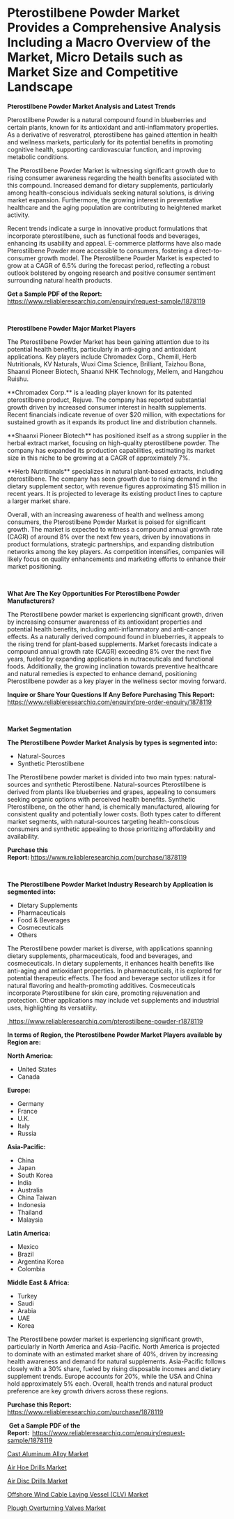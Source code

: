 <p><h1>Pterostilbene Powder Market Provides a Comprehensive Analysis Including a Macro Overview of the Market, Micro Details such as Market Size and Competitive Landscape</h1></p><p><strong>Pterostilbene Powder Market Analysis and Latest Trends</strong></p>
<p><p>Pterostilbene Powder is a natural compound found in blueberries and certain plants, known for its antioxidant and anti-inflammatory properties. As a derivative of resveratrol, pterostilbene has gained attention in health and wellness markets, particularly for its potential benefits in promoting cognitive health, supporting cardiovascular function, and improving metabolic conditions.</p><p>The Pterostilbene Powder Market is witnessing significant growth due to rising consumer awareness regarding the health benefits associated with this compound. Increased demand for dietary supplements, particularly among health-conscious individuals seeking natural solutions, is driving market expansion. Furthermore, the growing interest in preventative healthcare and the aging population are contributing to heightened market activity.</p><p>Recent trends indicate a surge in innovative product formulations that incorporate pterostilbene, such as functional foods and beverages, enhancing its usability and appeal. E-commerce platforms have also made Pterostilbene Powder more accessible to consumers, fostering a direct-to-consumer growth model. The Pterostilbene Powder Market is expected to grow at a CAGR of 6.5% during the forecast period, reflecting a robust outlook bolstered by ongoing research and positive consumer sentiment surrounding natural health products.</p></p>
<p><strong>Get a Sample PDF of the Report:&nbsp;</strong> <a href="https://www.reliableresearchiq.com/enquiry/request-sample/1878119?utm_campaign=3370&utm_medium=2&utm_source=Github&utm_content=ia&utm_term=02042025&utm_id=pterostilbene-powder">https://www.reliableresearchiq.com/enquiry/request-sample/1878119</a></p>
<p>&nbsp;</p>
<p><strong>Pterostilbene Powder Major Market Players</strong></p>
<p><p>The Pterostilbene Powder Market has been gaining attention due to its potential health benefits, particularly in anti-aging and antioxidant applications. Key players include Chromadex Corp., Chemill, Herb Nutritionals, KV Naturals, Wuxi Cima Science, Brilliant, Taizhou Bona, Shaanxi Pioneer Biotech, Shaanxi NHK Technology, Mellem, and Hangzhou Ruishu. </p><p>**Chromadex Corp.** is a leading player known for its patented pterostilbene product, Rejuve. The company has reported substantial growth driven by increased consumer interest in health supplements. Recent financials indicate revenue of over $20 million, with expectations for sustained growth as it expands its product line and distribution channels.</p><p>**Shaanxi Pioneer Biotech** has positioned itself as a strong supplier in the herbal extract market, focusing on high-quality pterostilbene powder. The company has expanded its production capabilities, estimating its market size in this niche to be growing at a CAGR of approximately 7%. </p><p>**Herb Nutritionals** specializes in natural plant-based extracts, including pterostilbene. The company has seen growth due to rising demand in the dietary supplement sector, with revenue figures approximating $15 million in recent years. It is projected to leverage its existing product lines to capture a larger market share.</p><p>Overall, with an increasing awareness of health and wellness among consumers, the Pterostilbene Powder Market is poised for significant growth. The market is expected to witness a compound annual growth rate (CAGR) of around 8% over the next few years, driven by innovations in product formulations, strategic partnerships, and expanding distribution networks among the key players. As competition intensifies, companies will likely focus on quality enhancements and marketing efforts to enhance their market positioning.</p></p>
<p>&nbsp;</p>
<p><strong>What Are The Key Opportunities For Pterostilbene Powder Manufacturers?</strong></p>
<p><p>The Pterostilbene powder market is experiencing significant growth, driven by increasing consumer awareness of its antioxidant properties and potential health benefits, including anti-inflammatory and anti-cancer effects. As a naturally derived compound found in blueberries, it appeals to the rising trend for plant-based supplements. Market forecasts indicate a compound annual growth rate (CAGR) exceeding 8% over the next five years, fueled by expanding applications in nutraceuticals and functional foods. Additionally, the growing inclination towards preventive healthcare and natural remedies is expected to enhance demand, positioning Pterostilbene powder as a key player in the wellness sector moving forward.</p></p>
<p><strong>Inquire or Share Your Questions If Any Before Purchasing This Report:</strong> <a href="https://www.reliableresearchiq.com/enquiry/pre-order-enquiry/1878119?utm_campaign=3370&utm_medium=2&utm_source=Github&utm_content=ia&utm_term=02042025&utm_id=pterostilbene-powder">https://www.reliableresearchiq.com/enquiry/pre-order-enquiry/1878119</a></p>
<p>&nbsp;</p>
<p><strong>Market Segmentation</strong></p>
<p><strong>The Pterostilbene Powder Market Analysis by types is segmented into:</strong></p>
<p><ul><li>Natural-Sources</li><li>Synthetic Pterostilbene</li></ul></p>
<p><p>The Pterostilbene powder market is divided into two main types: natural-sources and synthetic Pterostilbene. Natural-sources Pterostilbene is derived from plants like blueberries and grapes, appealing to consumers seeking organic options with perceived health benefits. Synthetic Pterostilbene, on the other hand, is chemically manufactured, allowing for consistent quality and potentially lower costs. Both types cater to different market segments, with natural-sources targeting health-conscious consumers and synthetic appealing to those prioritizing affordability and availability.</p></p>
<p><strong>Purchase this Report:&nbsp;</strong><a href="https://www.reliableresearchiq.com/purchase/1878119?utm_campaign=3370&utm_medium=2&utm_source=Github&utm_content=ia&utm_term=02042025&utm_id=pterostilbene-powder">https://www.reliableresearchiq.com/purchase/1878119</a></p>
<p>&nbsp;</p>
<p><strong>The Pterostilbene Powder Market Industry Research by Application is segmented into:</strong></p>
<p><ul><li>Dietary Supplements</li><li>Pharmaceuticals</li><li>Food & Beverages</li><li>Cosmeceuticals</li><li>Others</li></ul></p>
<p><p>The Pterostilbene powder market is diverse, with applications spanning dietary supplements, pharmaceuticals, food and beverages, and cosmeceuticals. In dietary supplements, it enhances health benefits like anti-aging and antioxidant properties. In pharmaceuticals, it is explored for potential therapeutic effects. The food and beverage sector utilizes it for natural flavoring and health-promoting additives. Cosmeceuticals incorporate Pterostilbene for skin care, promoting rejuvenation and protection. Other applications may include vet supplements and industrial uses, highlighting its versatility.</p></p>
<p><a href="https://www.reliableresearchiq.com/pterostilbene-powder-r1878119?utm_campaign=3370&utm_medium=2&utm_source=Github&utm_content=ia&utm_term=02042025&utm_id=pterostilbene-powder">&nbsp;https://www.reliableresearchiq.com/pterostilbene-powder-r1878119</a></p>
<p><strong>In terms of Region, the Pterostilbene Powder Market Players available by Region are:</strong></p>
<p>
    <p> <strong> North America: </strong>
        <ul>
            <li>United States</li>
            <li>Canada</li>
        </ul>
        </p> 
    <p> <strong> Europe: </strong>
        <ul>
            <li>Germany</li>
            <li>France</li>
            <li>U.K.</li>
            <li>Italy</li>
            <li>Russia</li>
        </ul>
        </p> 
    <p> <strong> Asia-Pacific: </strong>
        <ul>
            <li>China</li>
            <li>Japan</li>
            <li>South Korea</li>
            <li>India</li>
            <li>Australia</li>
            <li>China Taiwan</li>
            <li>Indonesia</li>
            <li>Thailand</li>
            <li>Malaysia</li>
        </ul>
        </p> 
    <p> <strong> Latin America: </strong>
        <ul>
            <li>Mexico</li>
            <li>Brazil</li>
            <li>Argentina Korea</li>
            <li>Colombia</li>
        </ul>
        </p> 
    <p> <strong> Middle East & Africa: </strong>
        <ul>
            <li>Turkey</li>
            <li>Saudi</li>
            <li>Arabia</li>
            <li>UAE</li>
            <li>Korea</li>
        </ul>
    </p>
    </p>
<p><p>The Pterostilbene powder market is experiencing significant growth, particularly in North America and Asia-Pacific. North America is projected to dominate with an estimated market share of 40%, driven by increasing health awareness and demand for natural supplements. Asia-Pacific follows closely with a 30% share, fueled by rising disposable incomes and dietary supplement trends. Europe accounts for 20%, while the USA and China hold approximately 5% each. Overall, health trends and natural product preference are key growth drivers across these regions.</p></p>
<p><strong>Purchase this Report: </strong><a href="https://www.reliableresearchiq.com/purchase/1878119?utm_campaign=3370&utm_medium=2&utm_source=Github&utm_content=ia&utm_term=02042025&utm_id=pterostilbene-powder">https://www.reliableresearchiq.com/purchase/1878119</a></p>
<p>&nbsp;<strong>Get a Sample PDF of the Report:&nbsp;&nbsp;</strong><a href="https://www.reliableresearchiq.com/enquiry/request-sample/1878119?utm_campaign=3370&utm_medium=2&utm_source=Github&utm_content=ia&utm_term=02042025&utm_id=pterostilbene-powder">https://www.reliableresearchiq.com/enquiry/request-sample/1878119</a></p>
<p><strong></strong></p>
<p><p><a href="https://github.com/naomaroaoonv/Market-Research-Report-List-1/blob/main/cast-aluminum-alloy-market.md?utm_campaign=3370&utm_medium=2&utm_source=Github&utm_content=ia&utm_term=02042025&utm_id=pterostilbene-powder">Cast Aluminum Alloy Market</a></p><p><a href="https://www.linkedin.com/pulse/industry-insights-global-air-hoe-drills-markets-growth-w1a1c?utm_campaign=3370&utm_medium=2&utm_source=Github&utm_content=ia&utm_term=02042025&utm_id=pterostilbene-powder">Air Hoe Drills Market</a></p><p><a href="https://www.linkedin.com/pulse/positive-growth-trajectory-air-disc-drills-market-trend-projected-z4nnc?utm_campaign=3370&utm_medium=2&utm_source=Github&utm_content=ia&utm_term=02042025&utm_id=pterostilbene-powder">Air Disc Drills Market</a></p><p><a href="https://www.linkedin.com/pulse/offshore-wind-cable-laying-vessel-clv-market-booms-69-growth-rate-ucpsc?utm_campaign=3370&utm_medium=2&utm_source=Github&utm_content=ia&utm_term=02042025&utm_id=pterostilbene-powder">Offshore Wind Cable Laying Vessel (CLV) Market</a></p><p><a href="https://www.linkedin.com/pulse/plough-overturning-valves-market-growth-forecast-20252032-snnlc?utm_campaign=3370&utm_medium=2&utm_source=Github&utm_content=ia&utm_term=02042025&utm_id=pterostilbene-powder">Plough Overturning Valves Market</a></p></p>